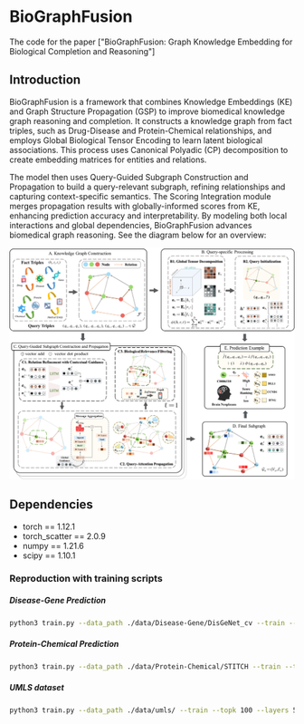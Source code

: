 # BioGraphFusion

The code for the paper ["BioGraphFusion: Graph Knowledge Embedding for Biological Completion and Reasoning"]

## Introduction

BioGraphFusion is a framework that combines Knowledge Embeddings (KE) and Graph Structure Propagation (GSP) to improve biomedical knowledge graph reasoning and completion. It constructs a knowledge graph from fact triples, such as Drug-Disease and Protein-Chemical relationships, and employs Global Biological Tensor Encoding to learn latent biological associations. This process uses Canonical Polyadic (CP) decomposition to create embedding matrices for entities and relations.

The model then uses Query-Guided Subgraph Construction and Propagation to build a query-relevant subgraph, refining relationships and capturing context-specific semantics. The Scoring Integration module merges propagation results with globally-informed scores from KE, enhancing prediction accuracy and interpretability. By modeling both local interactions and global dependencies, BioGraphFusion advances biomedical graph reasoning. See the diagram below for an overview:

![Overall Diagram](./overall.png)

## Dependencies

- torch == 1.12.1
- torch_scatter == 2.0.9
- numpy == 1.21.6
- scipy == 1.10.1

### Reproduction with training scripts

##### Disease-Gene Prediction

```bash
python3 train.py --data_path ./data/Disease-Gene/DisGeNet_cv --train --topk 800 --layers 6 --fact_ratio 0.92 --gpu 0
```

##### Protein-Chemical Prediction

```bash
python3 train.py --data_path ./data/Protein-Chemical/STITCH --train --topk 300 --layers 6 --fact_ratio 0.92 --gpu 0
```

##### UMLS dataset

```bash
python3 train.py --data_path ./data/umls/ --train --topk 100 --layers 5 --fact_ratio 0.90 --gpu 0
```

